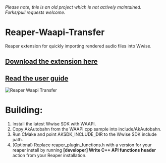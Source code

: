 *_Please note, this is an old project which is not actively maintained. Forks/pull requests welcome._* 

# Reaper-Waapi-Transfer

Reaper extension for quickly importing rendered audio files into Wwise.


## [Download the extension here](https://github.com/karltechno/Reaper-Waapi-Transfer/releases)

## [Read the user guide](https://github.com/karltechno/Reaper-Waapi-Transfer/wiki/User-Guide)

![Reaper Waapi Transfer](http://i.imgur.com/5fqg5tO.png)

# Building: 
1. Install the latest Wwise SDK with WAAPI.
2. Copy AkAutobahn from the WAAPI cpp sample into include/AkAutobahn.
3. Run CMake and point AKSDK_INCLUDE_DIR to the Wwise SDK include path.
4. (Optional) Replace reaper_plugin_functions.h with a version for your reaper install by running **[developer] Write C++ API functions header** action from your Reaper installation.
